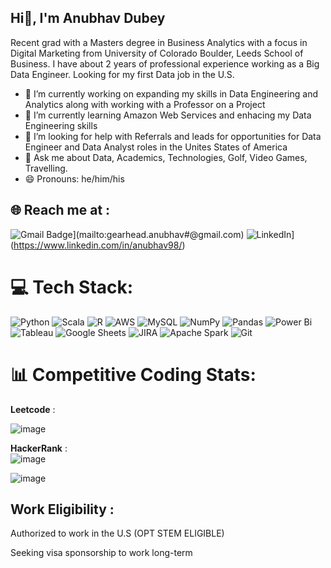 ## Hi👋, I'm Anubhav Dubey

Recent grad with a Masters degree in Business Analytics with a focus in Digital Marketing from University of Colorado Boulder, Leeds School of Business. I have about 2 years of professional experience working as a Big Data Engineer. Looking for my first Data job in the U.S.

- 🔭 I’m currently working on expanding my skills in Data Engineering and Analytics along with working with a Professor on a Project
- 🌱 I’m currently learning Amazon Web Services and enhacing my Data Engineering skills
- 🤔 I’m looking for help with Referrals and leads for opportunities for Data Engineer and Data Analyst roles in the Unites States of America
- 💬 Ask me about Data, Academics, Technologies, Golf, Video Games, Travelling.
- 😄 Pronouns: he/him/his

## 🌐 Reach me at :

![Gmail Badge](https://img.shields.io/badge/-Gmail-d14836?style=flat-square&logo=Gmail&logoColor=white&link=mail@jayrajroshan1@gmail.com)](mailto:gearhead.anubhav#@gmail.com)
![LinkedIn](https://img.shields.io/badge/LinkedIn-%230077B5.svg?logo=linkedin&logoColor=white)](https://www.linkedin.com/in/anubhav98/)

# 💻 Tech Stack:

![Python](https://img.shields.io/badge/python-3670A0?style=for-the-badge&logo=python&logoColor=ffdd54)
![Scala](https://img.shields.io/badge/-scala-red?style=for-the-badge&logo=scala&logoColor=white)
![R](https://img.shields.io/badge/R-%23276DC3.svg?logo=r&logoColor=white)
![AWS](https://img.shields.io/badge/AWS-%23FF9900.svg?logo=amazon-web-services&logoColor=white)
![MySQL](https://img.shields.io/badge/mysql-%2300000f.svg?style=for-the-badge&logo=mysql&logoColor=white) 
![NumPy](https://img.shields.io/badge/numpy-%23013243.svg?style=for-the-badge&logo=numpy&logoColor=white) 
![Pandas](https://img.shields.io/badge/pandas-%23150458.svg?style=for-the-badge&logo=pandas&logoColor=white)
![Power Bi](https://img.shields.io/badge/power_bi-F2C811?style=for-the-badge&logo=powerbi&logoColor=black)
![Tableau](https://img.shields.io/badge/Tableau-E97627?style=for-the-badge&logo=Tableau&logoColor=white)
![Google Sheets](https://img.shields.io/badge/Google%20Sheets-34A853.svg?style=for-the-badge&logo=Google-Sheets&logoColor=white)
![JIRA](https://img.shields.io/badge/Jira-0052CC.svg?style=for-the-badge&logo=Jira&logoColor=white)
![Apache Spark](https://img.shields.io/badge/Apache%20Spark-E25A1C.svg?style=for-the-badge&logo=Apache-Spark&logoColor=white)
![Git](https://img.shields.io/badge/Git-F05032?logo=git&logoColor=fff)

# 📊 Competitive Coding Stats:

**Leetcode** : <br>

![image](https://github.com/user-attachments/assets/c9b0da6f-9aa2-4736-be82-2e0be742bb3d)


**HackerRank** : <br>
![image](https://github.com/user-attachments/assets/675ea4da-23bb-4322-be30-87d3bb11949f)

![image](https://github.com/user-attachments/assets/b36e5b08-6c24-4554-9ad1-184ad14e093d)

## Work Eligibility :
Authorized to work in the U.S (OPT STEM ELIGIBLE)

Seeking visa sponsorship to work long-term
